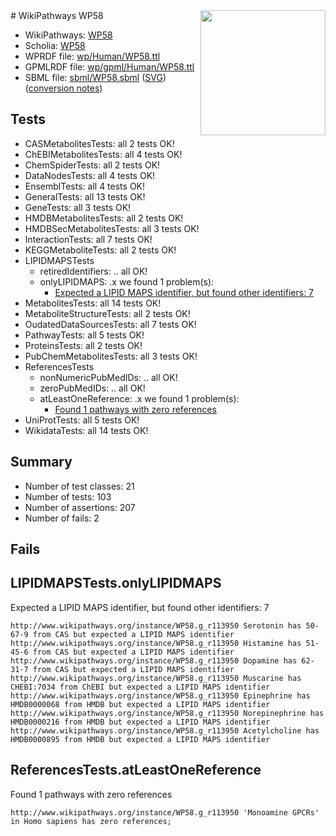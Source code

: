 <img style="float: right; width: 200px" src="../logo.png" />
# WikiPathways WP58

* WikiPathways: [WP58](https://identifiers.org/wikipathways:WP58)
* Scholia: [WP58](https://scholia.toolforge.org/wikipathways/WP58)
* WPRDF file: [wp/Human/WP58.ttl](../wp/Human/WP58.ttl)
* GPMLRDF file: [wp/gpml/Human/WP58.ttl](../wp/gpml/Human/WP58.ttl)
* SBML file: [sbml/WP58.sbml](../sbml/WP58.sbml) ([SVG](../sbml/WP58.svg)) ([conversion notes](../sbml/WP58.txt))

## Tests
* CASMetabolitesTests: all 2 tests OK!
* ChEBIMetabolitesTests: all 4 tests OK!
* ChemSpiderTests: all 2 tests OK!
* DataNodesTests: all 4 tests OK!
* EnsemblTests: all 4 tests OK!
* GeneralTests: all 13 tests OK!
* GeneTests: all 3 tests OK!
* HMDBMetabolitesTests: all 2 tests OK!
* HMDBSecMetabolitesTests: all 3 tests OK!
* InteractionTests: all 7 tests OK!
* KEGGMetaboliteTests: all 2 tests OK!
* LIPIDMAPSTests
    * retiredIdentifiers: .. all OK!
    * onlyLIPIDMAPS: .x we found 1 problem(s):
        * [Expected a LIPID MAPS identifier, but found other identifiers: 7](#48cc60be)
* MetabolitesTests: all 14 tests OK!
* MetaboliteStructureTests: all 2 tests OK!
* OudatedDataSourcesTests: all 7 tests OK!
* PathwayTests: all 5 tests OK!
* ProteinsTests: all 2 tests OK!
* PubChemMetabolitesTests: all 3 tests OK!
* ReferencesTests
    * nonNumericPubMedIDs: .. all OK!
    * zeroPubMedIDs: .. all OK!
    * atLeastOneReference: .x we found 1 problem(s):
        * [Found 1 pathways with zero references](#35eb778e)
* UniProtTests: all 5 tests OK!
* WikidataTests: all 14 tests OK!


## Summary

* Number of test classes: 21
* Number of tests: 103
* Number of assertions: 207
* Number of fails: 2

## Fails

<a name="48cc60be" />

## LIPIDMAPSTests.onlyLIPIDMAPS

Expected a LIPID MAPS identifier, but found other identifiers: 7
```
http://www.wikipathways.org/instance/WP58.g_r113950 Serotonin has 50-67-9 from CAS but expected a LIPID MAPS identifier
http://www.wikipathways.org/instance/WP58.g_r113950 Histamine has 51-45-6 from CAS but expected a LIPID MAPS identifier
http://www.wikipathways.org/instance/WP58.g_r113950 Dopamine has 62-31-7 from CAS but expected a LIPID MAPS identifier
http://www.wikipathways.org/instance/WP58.g_r113950 Muscarine has CHEBI:7034 from ChEBI but expected a LIPID MAPS identifier
http://www.wikipathways.org/instance/WP58.g_r113950 Epinephrine has HMDB0000068 from HMDB but expected a LIPID MAPS identifier
http://www.wikipathways.org/instance/WP58.g_r113950 Norepinephrine has HMDB0000216 from HMDB but expected a LIPID MAPS identifier
http://www.wikipathways.org/instance/WP58.g_r113950 Acetylcholine has HMDB0000895 from HMDB but expected a LIPID MAPS identifier
```

<a name="35eb778e" />

## ReferencesTests.atLeastOneReference

Found 1 pathways with zero references
```
http://www.wikipathways.org/instance/WP58.g_r113950 'Monoamine GPCRs' in Homo sapiens has zero references; 
```

